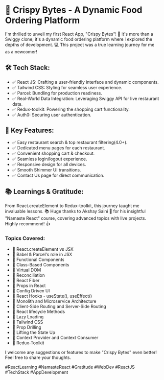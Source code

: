 # 🚀 Crispy Bytes - A Dynamic Food Ordering Platform

I'm thrilled to unveil my first React App, "Crispy Bytes"! 🎉 It's more than a Swiggy clone; it's a dynamic food ordering platform where I explored the depths of development. 💻 This project was a true learning journey for me as a newcomer!

## 🛠️ Tech Stack:
- ✅ React JS: Crafting a user-friendly interface and dynamic components.
- ✅ Tailwind CSS: Styling for seamless user experience.
- ✅ Parcel: Bundling for production readiness.
- ✅ Real-World Data Integration: Leveraging Swiggy API for live restaurant data.
- ✅ Redux-toolkit: Powering the shopping cart functionality.
- ✅ Auth0: Securing user authentication.

## 🔑 Key Features:
- ✅ Easy restaurant search & top restaurant filtering(4.0+).
- ✅ Dedicated menu pages for each restaurant.
- ✅ Convenient shopping cart & checkout.
- ✅ Seamless login/logout experience.
- ✅ Responsive design for all devices.
- ✅ Smooth Shimmer UI transitions.
- ✅ Contact Us page for direct communication.

## 📚 Learnings & Gratitude:
From React.createElement to Redux-toolkit, this journey taught me invaluable lessons. 📚 Huge thanks to Akshay Saini 🚀 for his insightful "Namaste React" course, covering advanced topics with live projects. Highly recommend! 👍

### Topics Covered:
- 🔹 React.createElement vs JSX
- 🔹 Babel & Parcel's role in JSX
- 🔹 Functional Components
- 🔹 Class-Based Components
- 🔹 Virtual DOM
- 🔹 Reconciliation
- 🔹 React Fiber
- 🔹 Props in React
- 🔹 Config Driven UI
- 🔹 React Hooks - useState(), useEffect()
- 🔹 Monolith and Microservice Architecture
- 🔹 Client-Side Routing and Server-Side Routing
- 🔹 React lifecycle Methods
- 🔹 Lazy Loading
- 🔹 Tailwind CSS
- 🔹 Prop Drilling
- 🔹 Lifting the State Up
- 🔹 Context Provider and Context Consumer
- 🔹 Redux-Toolkit

I welcome any suggestions or features to make "Crispy Bytes" even better! Feel free to share your thoughts.

#ReactLearning #NamasteReact #Gratitude #WebDev #ReactJS #TechStack #AppDevelopment
